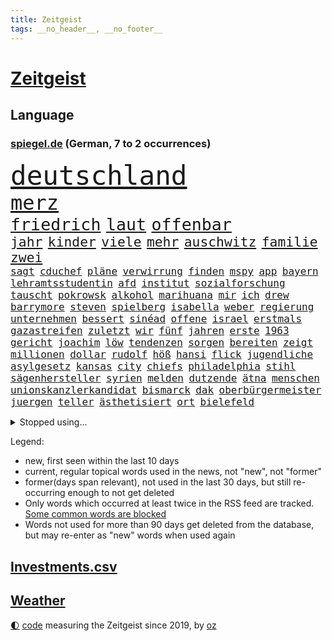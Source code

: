 ```yaml
---
title: Zeitgeist
tags: __no_header__, __no_footer__
---
```


# [Zeitgeist](https://oliz.io/zeitgeist/)

## Language

<h3><a href="https://www.spiegel.de" target="_blank">spiegel.de</a> (German, 7 to 2 occurrences)</h3>
<p style="font-family:monospace">
<span style="font-size:32pt"><a href="news_links.html#deutschland" class="current">deutschland</a></span>
<br>
<span style="font-size:24pt"><a href="news_links.html#merz" class="current">merz</a></span>
<br>
<span style="font-size:20pt"><a href="news_links.html#friedrich" class="current">friedrich</a></span>
<span style="font-size:20pt"><a href="news_links.html#laut" class="current">laut</a></span>
<span style="font-size:20pt"><a href="news_links.html#offenbar" class="current">offenbar</a></span>
<br>
<span style="font-size:16pt"><a href="news_links.html#jahr" class="current">jahr</a></span>
<span style="font-size:16pt"><a href="news_links.html#kinder" class="current">kinder</a></span>
<span style="font-size:16pt"><a href="news_links.html#viele" class="current">viele</a></span>
<span style="font-size:16pt"><a href="news_links.html#mehr" class="current">mehr</a></span>
<span style="font-size:16pt"><a href="news_links.html#auschwitz" class="new">auschwitz</a></span>
<span style="font-size:16pt"><a href="news_links.html#familie" class="current">familie</a></span>
<span style="font-size:16pt"><a href="news_links.html#zwei" class="current">zwei</a></span>
<br>
<span style="font-size:12pt"><a href="news_links.html#sagt" class="current">sagt</a></span>
<span style="font-size:12pt"><a href="news_links.html#cduchef" class="current">cduchef</a></span>
<span style="font-size:12pt"><a href="news_links.html#pläne" class="current">pläne</a></span>
<span style="font-size:12pt"><a href="news_links.html#verwirrung" class="current">verwirrung</a></span>
<span style="font-size:12pt"><a href="news_links.html#finden" class="current">finden</a></span>
<span style="font-size:12pt"><a href="news_links.html#mspy" class="new">mspy</a></span>
<span style="font-size:12pt"><a href="news_links.html#app" class="current">app</a></span>
<span style="font-size:12pt"><a href="news_links.html#bayern" class="current">bayern</a></span>
<span style="font-size:12pt"><a href="news_links.html#lehramtsstudentin" class="new">lehramtsstudentin</a></span>
<span style="font-size:12pt"><a href="news_links.html#afd" class="current">afd</a></span>
<span style="font-size:12pt"><a href="news_links.html#institut" class="current">institut</a></span>
<span style="font-size:12pt"><a href="news_links.html#sozialforschung" class="new">sozialforschung</a></span>
<span style="font-size:12pt"><a href="news_links.html#tauscht" class="current">tauscht</a></span>
<span style="font-size:12pt"><a href="news_links.html#pokrowsk" class="new">pokrowsk</a></span>
<span style="font-size:12pt"><a href="news_links.html#alkohol" class="current">alkohol</a></span>
<span style="font-size:12pt"><a href="news_links.html#marihuana" class="current">marihuana</a></span>
<span style="font-size:12pt"><a href="news_links.html#mir" class="current">mir</a></span>
<span style="font-size:12pt"><a href="news_links.html#ich" class="current">ich</a></span>
<span style="font-size:12pt"><a href="news_links.html#drew" class="current">drew</a></span>
<span style="font-size:12pt"><a href="news_links.html#barrymore" class="current">barrymore</a></span>
<span style="font-size:12pt"><a href="news_links.html#steven" class="current">steven</a></span>
<span style="font-size:12pt"><a href="news_links.html#spielberg" class="new">spielberg</a></span>
<span style="font-size:12pt"><a href="news_links.html#isabella" class="current">isabella</a></span>
<span style="font-size:12pt"><a href="news_links.html#weber" class="current">weber</a></span>
<span style="font-size:12pt"><a href="news_links.html#regierung" class="current">regierung</a></span>
<span style="font-size:12pt"><a href="news_links.html#unternehmen" class="current">unternehmen</a></span>
<span style="font-size:12pt"><a href="news_links.html#bessert" class="current">bessert</a></span>
<span style="font-size:12pt"><a href="news_links.html#sinéad" class="new">sinéad</a></span>
<span style="font-size:12pt"><a href="news_links.html#offene" class="current">offene</a></span>
<span style="font-size:12pt"><a href="news_links.html#israel" class="current">israel</a></span>
<span style="font-size:12pt"><a href="news_links.html#erstmals" class="current">erstmals</a></span>
<span style="font-size:12pt"><a href="news_links.html#gazastreifen" class="current">gazastreifen</a></span>
<span style="font-size:12pt"><a href="news_links.html#zuletzt" class="current">zuletzt</a></span>
<span style="font-size:12pt"><a href="news_links.html#wir" class="current">wir</a></span>
<span style="font-size:12pt"><a href="news_links.html#fünf" class="current">fünf</a></span>
<span style="font-size:12pt"><a href="news_links.html#jahren" class="current">jahren</a></span>
<span style="font-size:12pt"><a href="news_links.html#erste" class="current">erste</a></span>
<span style="font-size:12pt"><a href="news_links.html#1963" class="new">1963</a></span>
<span style="font-size:12pt"><a href="news_links.html#gericht" class="current">gericht</a></span>
<span style="font-size:12pt"><a href="news_links.html#joachim" class="current">joachim</a></span>
<span style="font-size:12pt"><a href="news_links.html#löw" class="new">löw</a></span>
<span style="font-size:12pt"><a href="news_links.html#tendenzen" class="new">tendenzen</a></span>
<span style="font-size:12pt"><a href="news_links.html#sorgen" class="current">sorgen</a></span>
<span style="font-size:12pt"><a href="news_links.html#bereiten" class="current">bereiten</a></span>
<span style="font-size:12pt"><a href="news_links.html#zeigt" class="current">zeigt</a></span>
<span style="font-size:12pt"><a href="news_links.html#millionen" class="current">millionen</a></span>
<span style="font-size:12pt"><a href="news_links.html#dollar" class="current">dollar</a></span>
<span style="font-size:12pt"><a href="news_links.html#rudolf" class="current">rudolf</a></span>
<span style="font-size:12pt"><a href="news_links.html#höß" class="new">höß</a></span>
<span style="font-size:12pt"><a href="news_links.html#hansi" class="current">hansi</a></span>
<span style="font-size:12pt"><a href="news_links.html#flick" class="current">flick</a></span>
<span style="font-size:12pt"><a href="news_links.html#jugendliche" class="current">jugendliche</a></span>
<span style="font-size:12pt"><a href="news_links.html#asylgesetz" class="new">asylgesetz</a></span>
<span style="font-size:12pt"><a href="news_links.html#kansas" class="current">kansas</a></span>
<span style="font-size:12pt"><a href="news_links.html#city" class="current">city</a></span>
<span style="font-size:12pt"><a href="news_links.html#chiefs" class="current">chiefs</a></span>
<span style="font-size:12pt"><a href="news_links.html#philadelphia" class="current">philadelphia</a></span>
<span style="font-size:12pt"><a href="news_links.html#stihl" class="new">stihl</a></span>
<span style="font-size:12pt"><a href="news_links.html#sägenhersteller" class="new">sägenhersteller</a></span>
<span style="font-size:12pt"><a href="news_links.html#syrien" class="current">syrien</a></span>
<span style="font-size:12pt"><a href="news_links.html#melden" class="current">melden</a></span>
<span style="font-size:12pt"><a href="news_links.html#dutzende" class="current">dutzende</a></span>
<span style="font-size:12pt"><a href="news_links.html#ätna" class="new">ätna</a></span>
<span style="font-size:12pt"><a href="news_links.html#menschen" class="current">menschen</a></span>
<span style="font-size:12pt"><a href="news_links.html#unionskanzlerkandidat" class="current">unionskanzlerkandidat</a></span>
<span style="font-size:12pt"><a href="news_links.html#bismarck" class="new">bismarck</a></span>
<span style="font-size:12pt"><a href="news_links.html#dak" class="new">dak</a></span>
<span style="font-size:12pt"><a href="news_links.html#oberbürgermeister" class="current">oberbürgermeister</a></span>
<span style="font-size:12pt"><a href="news_links.html#juergen" class="new">juergen</a></span>
<span style="font-size:12pt"><a href="news_links.html#teller" class="current">teller</a></span>
<span style="font-size:12pt"><a href="news_links.html#ästhetisiert" class="new">ästhetisiert</a></span>
<span style="font-size:12pt"><a href="news_links.html#ort" class="current">ort</a></span>
<span style="font-size:12pt"><a href="news_links.html#bielefeld" class="current">bielefeld</a></span>
</p>
<details>
<summary>Stopped using...</summary>
<p class="former" style="font-size:12pt">
führende(1559) liverpool(1559) alltag(1558) 2000(1556) kohle(1556) angela(1555) landgericht(1555) merkel(1555) vereinigten(1555) befinden(1554) evakuiert(1554) favoriten(1554) gefährliche(1554) münchner(1554) nationalmannschaft(1554) technik(1554) verkehrsminister(1554) also(1553) amsterdam(1553) beobachten(1553) hsv(1553) hört(1553) brüssel(1552) märz(1552) termin(1552) unabhängige(1552) wechseln(1552) arbeitnehmer(1551) erklärung(1551) geldstrafe(1551) geschäfte(1551) jedem(1551) schaltet(1551) gefährlichen(1550) gewaltig(1550) tragen(1550) verfolgen(1550) angeklagte(1549) daher(1549) entdeckte(1549) fliehen(1549) passt(1549) wirken(1549) zuschauer(1549) ankündigung(1548) carsten(1548) einigung(1548) landtag(1548) optimistisch(1548) philippinen(1548) versprochen(1548) besitzer(1547) gastgeber(1547) hund(1547) türkische(1547) zeitweise(1547) befreien(1546) bestellt(1546) brücke(1546) freiheitsstrafe(1546) litauen(1546) spekuliert(1546) rettet(1545) schiedsrichter(1545) texas(1545) fußballprofi(1544) verbände(1544) 31(1543) bestimmt(1543) bundesstaat(1543) enthüllt(1543) netzwerk(1543) sports(1543) töten(1543) tötung(1543) beschlossen(1542) verbindet(1542) beziehungen(1541) empört(1541) i(1541) 3(1540) erneuten(1540) distanz(1539) ii(1538) schaffte(1538) kontakte(1537) jüngere(1536) spannungen(1536) aufhalten(1535) richard(1535) vieles(1533) belegen(1532) katholischen(1532) geprägt(1531) mission(1531) züge(1531) heftigen(1530) münster(1530) bestmarke(1527) whatsapp(1526) gehörte(1521) maschinen(1484) festgesetzt(1470) berichtete(1458) gestanden(1330) truppe(1292) verbunden(1273) verurteilung(1269) entlastung(1248) 700(1246) kameras(1244) erkrankte(1240) ukrainischer(1238) gewohnt(1230) angestellten(1220) entstanden(1205) vorfeld(1194) halbes(1183) regierungschefin(1179) elke(1176) heidenreich(1176) tödlichem(1162) roth(1158) einziger(1131) ukrainer(1117) bat(1109) gefechte(1101) genehmigt(1101) afrikanischen(1075) herausgefunden(1072) verantwortlichen(1059) baustelle(1027) künstlerin(1027) überlebenden(1011) wall(1006) aufeinander(980) hitze(974) viral(969) grünenpolitikerin(960) stärksten(950) kaffee(944) misshandelt(938) profi(936) verstoßen(918) verzeichnet(918) chinesen(899) drohnenangriff(894) island(888) führten(880) peru(876) raten(876) 63(872) ereignet(850) aviv(834) einsamkeit(833) aktivist(824) pakete(822) großeinsatz(821) schmeckt(820) pjöngjang(819) forschung(811) fängt(799) erreichbar(792) ausgemacht(787) redet(780) abbauen(776) pop(769) wechselte(766) mächtige(762) tauchte(750) legendäre(749) fahnder(738) sachsens(727) erleidet(726) flaschen(720) verdächtigt(720) freiwillige(705) jäger(704) schweres(698) 2007(693) vermeintliche(692) außergewöhnlich(687) ministerpräsidenten(685) uhren(685) aufträge(682) 15jähriger(671) rio(669) angenommen(667) kreuz(665) betreiben(663) dringen(661) diplomatische(648) heimlich(648) victor(633) amtsinhaber(628) horror(626) auffällig(620) vergeltung(619) jagen(618) spaniens(617) kretschmer(610) lied(607) zürich(606) iphones(605) rechter(604) schockiert(596) schlagabtausch(594) bundeshaushalt(589) fürth(580) zwischenfall(568) selben(565) 2013(564) auflösung(563) lebend(562) milliardenschweren(560) prägte(553) flieger(548) erweitert(545) stockt(541) bewaffnete(536) politikerinnen(535) geflohen(533) schönste(531) häfen(528) cannabislegalisierung(520) prägen(513) betrogen(512) militärhilfe(511) sperre(509) amerikanischen(502) nordkoreas(501) 03(497) umgehend(494) beute(492) fußballfans(484) verspottet(484) weitet(484) moritz(477) lebende(472) verheiratet(467) raumstation(458) medizinische(457) tabellenführung(455) taugen(453) asylverfahren(452) emotionaler(444) erfindung(444) lustig(436) luftangriff(431) kilo(430) beyoncé(415) influencerin(413) verhält(411) bombardiert(410) produzent(408) dfl(407) gespalten(407) dfbteam(402) figur(402) beklagen(399) großstädten(399) notlage(399) islamische(398) leise(398) unruhen(398) bedrängnis(393) notfall(393) befand(392) wahre(392) südosten(390) unwahrscheinlich(390) trauen(389) buchempfehlungen(385) vergleichsweise(385) riesigen(383) aufgebaut(382) ermittlungsverfahren(381) zeitalter(381) is(380) oma(380) astronauten(378) iss(378) athen(377) hektar(375) sonde(372) temu(370) linien(369) schumacher(367) rutscht(366) australischer(362) ehren(351) allgegenwärtig(343) matteo(343) 160(338) gymnasium(338) spottet(337) harvey(334) potsdamer(333) trick(330) minderjährigen(328) verbotene(328) schwein(327) plänen(326) marathon(325) realistische(324) alzheimer(323) begeistern(323) fraglich(323) ranking(322) freut(320) ausmacht(319) apples(318) gerieten(318) dein(317) maximilian(317) reklamiert(316) garweg(315) potter(314) pferde(312) übertrieben(312) blutbad(311) fair(311) sitze(310) rihanna(308) 35000(306) fremden(304) heilbronn(303) ehen(302) erfüllung(301) jacht(301) autoindustrie(299) angeschlagene(298) haiti(297) lizenz(296) pogačar(296) tadej(296) andrang(295) blamage(295) kümmerte(294) schöne(293) verstappen(292) geringer(291) überfahrt(291) beeindruckende(290) boss(290) diana(290) dominierte(289) royals(288) porträt(287) parlaments(286) rekonstruieren(283) afdabgeordneter(280) unseres(278) bekannter(277) fahrrad(277) faktencheck(276) ruhrgebiet(275) se(275) verläuft(273) promis(272) vorfahren(272) fußballbund(271) fußballers(269) einflussreichsten(265) bräuchte(264) beleidigung(260) relativ(258) chinese(256) mischt(256) vergisst(254) entgeht(253) regelung(251) usgericht(251) bmw(250) kriselnden(248) menschheit(244) premiers(243) kadyrow(242) landsleute(242) ramsan(242) raumschiff(241) begeisterung(238) gene(238) mercedesbenz(238) flop(236) verpassten(236) entzündet(235) unbekanntes(235) tischtennis(234) verletzen(234) heidenreichs(231) m(231) beschließen(230) wahlergebnis(230) absagen(229) einzig(228) fernost(226) nachrichtenagentur(226) tinder(225) regierungspartei(224) vergleichen(224) veronika(224) griechische(222) christen(221) staatsbesuch(220) bekundet(219) googles(218) shitstorm(218) stich(218) ausgebrannt(217) neuestes(217) traurige(217) kigenerierten(216) ermordeten(215) trümmern(215) sorgten(214) fluch(213) durchschnittlich(211) verarbeiten(211) verwaltungsgericht(211) gabe(210) rohr(210) anfangs(208) existieren(207) lebewesen(207) verzehr(207) zuerst(207) cockpit(206) zurückzahlen(206) indische(205) lauern(205) ursprünglich(205) seltenen(204) umsatz(204) zeitplan(204) zwischenzeitlich(202) spuckt(201) grünenabgeordnete(200) grüner(200) fußballspiel(199) nachtzug(199) bundeskriminalamt(198) kräftige(198) postings(195) strebt(195) bootsunglück(193) hogan(192) königliche(192) mick(192) moderierte(192) abgerissen(191) meiner(190) financial(189) gündoğan(189) i̇lkay(189) kuriosen(189) zulassung(189) ertrunken(188) passende(188) usmilitär(188) gazastadt(187) medikament(187) ruf(187) erschüttern(183) überzeugte(183) blutige(182) erwischt(182) neudelhi(182) spürt(182) strenge(181) wahrscheinlicher(180) oberfläche(179) selbstzweifel(179) afdwähler(178) krankenwagen(178) existiert(177) bundestags(175) heimwm(175) zwölfjährige(175) verkörpert(173) zuspruch(173) clips(172) führungswechsel(171) erpressung(170) überfiel(168) 83(167) erschöpfung(167) age(166) brauchte(166) schwimmt(166) mafia(165) martina(165) sekte(165) 25000(164) bordell(164) gewehr(164) sparprogramm(164) knüpfen(163) potenzielle(163) werken(162) behauptete(161) dir(160) transport(160) lächerlich(159) spdmitglieder(158) analysen(157) fels(157) ausgestattet(156) eigenschaften(156) sechsten(156) funktion(155) feiertagen(154) olympiasiegerin(154) 29jährige(152) gegenschlag(152) 69(151) riese(151) racing(150) renate(150) hinrichtung(149) rennfahrer(149) rufe(149) entschuldigte(148) gründlich(148) äußere(148) umweltkatastrophe(147) 1993(146) gemeinsamkeiten(146) valley(145) zurückschlagen(144) weltrekorde(143) ermöglicht(142) riskant(142) autokrat(141) charts(140) signale(140) hergestellt(139) terroranschlag(138) australische(137) neumann(137) würzburg(137) asiatischen(136) autofahrten(136) filialen(136) sparpläne(136) gebiets(135) gelangt(135) landstraßen(135) römisches(135) stritt(135) enthoben(134) kabul(134) sofa(134) verbannt(134) verweis(134) hassan(133) erstattet(132) frauenrechte(132) lava(131) tabellenführer(131) ajax(130) ikea(130) polnischer(130) abgefangen(129) brasilianischen(129) celle(129) steuerzahler(129) überrumpelt(129) bauarbeiten(128) libyen(128) verkörperte(127) betäubt(126) burkhard(126) pakistanischen(126) dietmar(125) gunn(125) 007(124) nachhaltig(124) intensiviert(123) spieltag(123) trost(123) videospiele(123) beweis(122) rechtswidrig(122) alarmierten(121) angeschossen(121) h(121) ladesäulen(121) mahnung(121) sekunde(119) sobald(119) alex(118) erreger(118) kloeppel(118) unverzichtbar(118) festgenommene(117) emiraten(116) langsamer(116) ten(116) befugnisse(115) begleichen(115) gestiegenen(115) aufhört(114) bundesrichter(114) restauriert(114) sportlern(114) essenziell(113) fassen(113) vergabe(113) zwang(113) abgeschnitten(112) alleine(112) besatzungsmitglieder(112) apprentice(111) vwchef(111) zulässig(111) geliebten(110) dfbkapitän(109) hoppenstedt(109) notwendig(109) udo(109) betrag(108) prominenz(108) horrenden(107) dreieinhalb(106) hama(106) inland(106) lebensmittelpreise(105) beach(104) haustiere(104) brooklyn(103) frisur(103) vermittelt(103) wiedereröffnung(103) achillessehne(102) aston(102) lebender(102) söhne(102) dreier(101) einrichten(101) verwundet(101) exrafterrorist(100) vergewaltigungsprozess(100) landespolitiker(99) schwergewicht(99) amber(98) einziehen(98) indigene(98) marketing(98) rtl+(98) tiktokstar(98) tvmoderator(98) flutopfer(97) negativen(97) ufer(97) bescheid(96) fabriken(96) techno(96) usedom(96) autofahrern(95) bösen(94) ursprung(94) einstellungen(93) günstigere(93) ignorierte(93) pizza(93) raketenbeschuss(93) streamingdienst(93) volkswagens(93) dallas(92) ewige(92) gründete(92) kriegsschiff(92) bomber(91) country(91) oppositionsführer(91) verbotenen(91) afc(90) hermann(90) schlüsse(90) todesurteil(90) 17jährigen(89) a6(89) augenarzt(89) igor(89) kanadische(89) misere(89) parker(89) unpassend(89) made(88) passend(88) verstorbenem(88) führungspersonal(87) klaut(87) lehmann(87) täuschte(87) volkswagenkonzern(87) billiger(86) erschreckend(86) prozessbeginn(86) filmförderung(85) gestützt(85) giro(85) minutenprotokoll(85) neuverfilmung(85) seebrücke(85) segeberg(85) techniker(85) ukrainepolitik(85) wirke(85) aufrüstung(84) fahrradaktivist(84) kapitäns(84) machtoption(84) massenmörder(84) nachgefragt(84) überwältigt(84) ergeht(83) wohnhäuser(83) aktueller(82) esse(82) kräftigen(82) natenom(82) semester(82) transsexuelle(82) autorinnen(81) erkenntnissen(81) lev(81) schriftstellerinnen(81) seltsames(81) vorhersage(81) adnoc(80) beheben(80) covestro(80) erik(80) führungskräfte(80) telefonnummer(80) ölkonzern(80) arafat(79) elfjähriges(79) energiesektor(79) hollywoodschauspieler(79) schweigeminute(79) transfermarkt(79) abschrecken(78) fünfjährige(78) han(78) kabine(78) landesinneren(78) sprit(78) tageszeit(78) unvorhergesehenen(78) emotionales(77) gedenkt(77) ingenieure(77) kristina(77) menü(77) reizgas(77) beispielloser(76) dankbarkeit(76) geoffrey(76) kürzel(76) autokennzeichen(75) kategorie(75) didi(74) erntezeit(74) fatal(74) geburtenrate(74) hochküche(74) höchstens(74) nasamission(74) bierflasche(73) laufe(73) reaktiviert(73) spiegeltexte(73) unerreichbar(73) winzig(73) beharrlich(72) engelshaar(72) exklusiv(72) gibt's(72) kitamisere(72) leicester(72) pistazienfüllung(72) schokolade(72) bibel(71) britta(71) epos(71) freundlicher(71) misstrauisch(71) regierungschefs(71) rekordniveau(71) sandberg(71) spiegelkorrespondentin(71) bundesrat(70) deckte(70) dunkelheit(70) heftigem(70) knapper(70) komplimente(70) radaktivisten(70) solar(70) erzieher(69) erzieherinnen(69) wahnsinnig(69) ally(68) herrschte(68) kantersieg(68) meilenstein(68) mobilfunk(68) pally(68) passe(68) psychoanalytiker(68) strukturellen(68) wiedersehen(68) adventskalender(67) ernüchternd(67) familienpolitik(67) finn(67) hefter(67) spohr(67) studios(67) unternehmensberater(67) verdienenden(67) bröckeln(66) exchef(66) nebenwirkungen(66) anfliegende(65) effiziente(65) entlastungen(65) talfahrt(65) topverdiener(65) verstorbener(65) antike(64) delfine(64) erkältung(64) kurden(64) schädlich(64) spalten(64) spezialisten(64) superman(64) 80000(63) celsius(63) regierungsangaben(63) schlappe(63) bas(62) beleg(62) bärbel(62) door(62) kasan(62) steuerentlastungen(62) tarifstreit(62) wehrdienst(62) weiden(62) andrij(61) gefährdung(61) ramin(61) fahre(60) fußballliga(60) gelder(60) greuther(60) pose(60) rüstungsexporte(60) spiegelde(60) vatikan(60) bumble(59) datingapps(59) hartmann(59) journal(59) leuven(59) musikproduzent(59) noalynn(59) synthetische(59) vertretungen(59) wovor(59) kraftvolle(58) traditionell(58) überführt(58) bewunderung(57) heinrich(57) kredit(57) kurdinnen(57) kurdischen(57) that(57) bestehe(56) nordosten(56) tortur(56) waggons(56) 13jährigen(55) 39(55) blatt(55) deutschkolumne(55) hag(55) heiliges(55) hinterließ(55) kopfschuss(55) kostümiert(55) megaprojekt(55) 78(54) ausbilden(54) fantasiert(54) geldautomatensprenger(54) krankgeschrieben(54) ranghohen(54) rúben(54) verfilmt(54) elbtower(53) helena(53) mahnte(53) propagandashow(53) sound(53) verspätet(53) wahltermin(53) zurückgeholt(53) ökonomische(53) bosnien(52) eingeleitet(52) gesetzlich(52) hamburgs(52) indonesische(52) kleinsten(52) sexismus(52) usbotschafter(52) albern(51) angebliches(51) argwohn(51) gesundheitsrisiken(51) jahrzehntelang(51) klimaziele(51) sexy(51) süßes(51) versetzte(51) wiedereröffnet(51) bournemouth(50) glänzen(50) kommissarin(50) mobile(50) university(50) bangt(49) kartons(49) kaspischen(49) neuwahl(49) polizeifahrzeug(49) sparplan(49) village(49) abouchaker(48) ansprache(48) beliebte(48) bemühte(48) beten(48) bundestagspräsidentin(48) facebookpost(48) millionenstrafe(48) spiegeltvreporter(48) versicherte(48) augenblick(47) geplündert(47) koalitionsstreit(47) reue(47) smartwatch(47) smog(47) strafverfahren(47) usbörse(47) verkleideter(47) vorgezogene(47) homosexuelle(46) jesus(46) maccabi(46) rechnete(46) grenzschutz(45) gröner(45) kathedrale(45) kleinste(45) transparent(45) 2024/2025(44) kinderkrankenhaus(44) künast(44) feuerwerkskörpern(43) frühestens(43) kukies(43) portauprince(43) schwäbischen(43) wirtschaftsweisen(43) bratsommer(42) durchsuchungsbeschluss(42) münchnerinnen(42) rückführung(42) verhöhnt(42) verse(42) wembanyama(42) impfquoten(41) säuglinge(41) unterstellte(41) beschlüsse(40) bildungsweg(40) ozean(40) rituale(40) seniorenheim(40) sozialdemokratin(40) streaming(40) weiterfahren(40) dortige(39) erinnerte(39) kennzeichen(39) personalentscheidungen(39) purzeln(39) spielchen(39) verordnet(39) gekündigte(38) mittelgebirgen(38) schrieben(38) bundestages(37) entschädigungen(37) etablierte(37) haldenwang(37) kay(37) lästige(37) löwe(37) scholz'(37) unerfahrenen(37) versicherten(37) columbus(36) levi(36) mittelstreckenrakete(36) skigebiet(36) unsicheren(36) 800000(35) autoreifen(35) barbra(35) block(35) christdemokrat(35) fidelius(35) keineswegs(35) schmid(35) streisand(35) undercover(35) weihnachtsshow(35) bisheriger(34) kardinal(34) männlichkeit(34) resilienz(34) verkündung(34) erpressen(33) kaufmann(33) rentensystem(33) schuldgefühle(33) begehrt(32) cadillac(32) comicfigur(32) dringender(32) gadgets(32) gans(32) gebaute(32) gelagert(32) grundsteuer(32) kempten(32) stadtbild(32) dauerherrscher(31) fluchen(31) grauens(31) janeiro(31) kalte(31) uswirtschaft(31) hunderttausend(30) interpretieren(30) kulturstaatsministerin(30) nachdenken(30) religion(30) stadtteilen(30) dutzendfache(29) hsvtrainer(29) jahrzehnts(29) leerstand(29) lüneburg(29) schmerzlich(29) sido(29) tabus(29) tonne(29) ältestes(29) zulieferern(28) dealern(27) dichter(27) fabrik(27) höhen(27) jugendschutz(27) notbremse(27) r(27) raubkatze(27) sbahn(27) spießig(27) verrate(27) 2004(26) augenblicke(26) birgt(26) museums(26) ortschaften(26) skifahrer(26) speisen(26) timo(26) bezieht(25) general(25) hagen(25) innenpolitik(25) rumäniens(25) sehnsuchtsort(25) vanessa(25) verlauf(25) ach(24) bußgelder(24) feuerte(24) gnirke(24) landeskriminalamt(24) moskauer(24) sag(24) sprüche(24) wärmeversorgung(24) abwasser(23) autobauers(23) estland(23) kinderlähmung(23) krebsleiden(23) polioviren(23) territoriale(23) tränengas(23) aufklärt(22) christkind(22) herrn(22) komödien(22) nahrung(22) traditionen(22) beatle(21) erledigen(21) fluggesellschaft(21) handelskrieg(21) heard(21) jacke(21) lichterglanz(21) nasa(21) spionierte(21) absetzung(20) amtsenthebung(20) benz(20) brutaler(20) einziges(20) fehlten(20) großstadt(20) handelskriegs(20) pfälzerwald(20) strategiepapier(20) games(19) grimm(19) mariupol(19) stille(19) thompson(19) torwarts(19) uboote(19) gerutscht(18) großeltern(18) medizinischen(18) segen(18) steigert(18) tötungsdelikt(18) einheimischen(17) feministischen(17) wiedergewählt(17) zuließ(17) assads(16) feigenbaums(16) kürzesten(16) mache(16) rasoulof(16) saat(16) ausdrücklich(15) ausfuhr(15) diwstudie(15) faktoren(15) festlichen(15) interessieren(15) iphone(15) verbrauchern(15) verona(15) konkurrieren(14) mammut(14) weihnachtsfeier(14) amüsiert(13) bescheidenheit(13) blockade(13) eusanktionen(13) luigi(13) minijobber(13) möller(13) amateurvideos(12) assadfamilie(12) blind(12) boni(12) freigegeben(12) lernte(12) tänzerinnen(12) drucks(11) sportliche(11) summen(11)
</p>
</details>
<p>Legend:
<ul>
<li><span class="new">new</span>, first seen within the last 10 days</li>
<li><span class="current">current</span>, regular topical words used in the news, not "new", not "former"</li>
<li><span class="former">former(days span relevant)</span>, not used in the last 30 days, but still re-occurring enough to not get deleted</li>
<li>Only words which occurred at least twice in the RSS feed are tracked. <a href="language/filters.py">Some common words are blocked</a></li>
<li>Words not used for more than 90 days get deleted from the database, but may re-enter as "new" words when used again</li>
</ul>
</p>

## [Investments](investments.html)[.csv](investments.csv)

## [Weather](weather.html)

<footer>
<a href="javascript:toggleTheme()" class="nav">🌓</a>
<a href="https://github.com/ooz/zeitgeist">code</a> measuring the Zeitgeist since 2019, by <a href="https://oliz.io">oz</a>
</footer>
